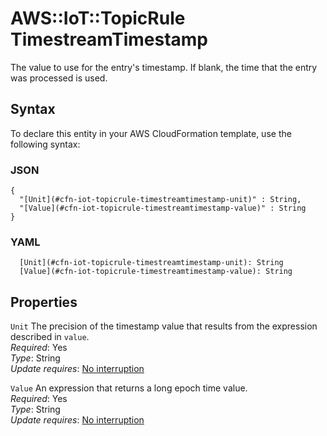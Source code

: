 # AWS::IoT::TopicRule TimestreamTimestamp<a name="aws-properties-iot-topicrule-timestreamtimestamp"></a>

The value to use for the entry's timestamp\. If blank, the time that the entry was processed is used\.

## Syntax<a name="aws-properties-iot-topicrule-timestreamtimestamp-syntax"></a>

To declare this entity in your AWS CloudFormation template, use the following syntax:

### JSON<a name="aws-properties-iot-topicrule-timestreamtimestamp-syntax.json"></a>

```
{
  "[Unit](#cfn-iot-topicrule-timestreamtimestamp-unit)" : String,
  "[Value](#cfn-iot-topicrule-timestreamtimestamp-value)" : String
}
```

### YAML<a name="aws-properties-iot-topicrule-timestreamtimestamp-syntax.yaml"></a>

```
  [Unit](#cfn-iot-topicrule-timestreamtimestamp-unit): String
  [Value](#cfn-iot-topicrule-timestreamtimestamp-value): String
```

## Properties<a name="aws-properties-iot-topicrule-timestreamtimestamp-properties"></a>

`Unit`  <a name="cfn-iot-topicrule-timestreamtimestamp-unit"></a>
The precision of the timestamp value that results from the expression described in `value`\.  
*Required*: Yes  
*Type*: String  
*Update requires*: [No interruption](https://docs.aws.amazon.com/AWSCloudFormation/latest/UserGuide/using-cfn-updating-stacks-update-behaviors.html#update-no-interrupt)

`Value`  <a name="cfn-iot-topicrule-timestreamtimestamp-value"></a>
An expression that returns a long epoch time value\.  
*Required*: Yes  
*Type*: String  
*Update requires*: [No interruption](https://docs.aws.amazon.com/AWSCloudFormation/latest/UserGuide/using-cfn-updating-stacks-update-behaviors.html#update-no-interrupt)